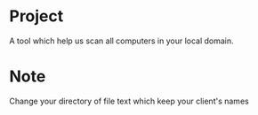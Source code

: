 # Project

A tool which help us scan all computers in your local domain.

# Note 
Change your directory of file text which keep your client's names
